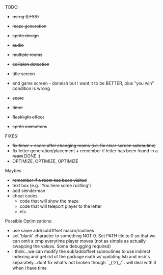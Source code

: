 TODO:
- ~~psrng (LFSR)~~
- ~~maze generation~~
- ~~sprite design~~
- ~~audio~~
- ~~multiple rooms~~

- ~~collision detection~~
- ~~title screen~~
- end game screen - doneish but I want it to be BETTER, plus "you win" condition is wrong
- ~~score~~
- ~~timer~~
- ~~flashlight effect~~
- ~~sprite animations~~

FIXES:
- ~~fix timer + score after changing rooms (i.e. fix clear screen subroutine)~~
- ~~fix letter generation/placement + remember if letter has been found in a room~~ DONE :)
- OPTIMIZE, OPTIMIZE, OPTIMIZE

Maybes
- ~~remember if a room has been visited~~
- text box (e.g. 'You here some rustling')
- add slenderman
- cheat codes
  - code that will show the maze
  - code that will teleport player to the letter
  - etc.

Possible Optimizations:
- use same add/subOffset macro/routines
- set 'blank' character to something NOT 0. Set PATH tile to 0 so that we can omit a cmp everytime player moves (not as simple as actually swapping the values. Some 
  debugging required) 
- i think...we can modify the sub/addoffset subroutines to use indirect indexing and get rid of the garbage math w/ updating lsb and msb's separately...dont fix what's not broken though ¯\_(ツ)_/¯. will deal with it when i have time
